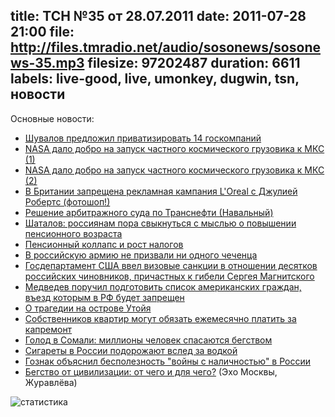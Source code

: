 title: ТСН №35 от 28.07.2011
date: 2011-07-28 21:00
file: http://files.tmradio.net/audio/sosonews/sosonews-35.mp3
filesize: 97202487
duration: 6611
labels: live-good, live, umonkey, dugwin, tsn, новости
---
Основные новости:

- [Шувалов предложил приватизировать 14 госкомпаний](http://www.gazeta.ru/news/business/2011/07/26/n_1939605.shtml)
- [NASA дало добро на запуск частного космического грузовика к МКС (1)](http://lenta.ru/news/2011/07/26/agreement/)
- [NASA дало добро на запуск частного космического грузовика к МКС (2)](http://en.wikipedia.org/wiki/Dragon_(spacecraft))
- [В Британии запрещена рекламная кампания L'Oreal с Джулией Робертс (фотошоп!)](http://lenta.ru/news/2011/07/27/loreal/)
- [Решение арбитражного суда по Транснефти (Навальный)](http://ria.ru/justice/20110728/408406501.html)
- [Шаталов: россиянам пора свыкнуться с мыслью о повышении пенсионного возраста](http://lenta.ru/news/2011/07/27/getusedtoit/)
- [Пенсионный коллапс и рост налогов](http://b-nemtsov.livejournal.com/115087.html)
- [В российскую армию не призвали ни одного чеченца](http://www.mk.ru/politics/article/2011/07/21/607793-v-armiyu-ne-prizvali-ni-odnogo-chechentsa.html)
- [Госдепартамент США ввел визовые санкции в отношении десятков российских чиновников, причастных к гибели Сергея Магнитского](http://echo.msk.ru/news/796582-echo.html)
- [Медведев поручил подготовить список американских граждан, въезд которым в РФ будет запрещен](http://lenta.ru/news/2011/07/28/medvmagn/)
- [О трагедии на острове Утойя](http://www.bbc.co.uk/blogs/russian/artemkrechetnikov/2011/07/post-62.html)
- [Собственников квартир могут обязать ежемесячно платить за капремонт](http://ria.ru/society/20110726/407632173.html)
- [Голод в Сомали: миллионы человек спасаются бегством](http://www.vesti.ru/doc.html?id=518475&cid=9)
- [Сигареты в России подорожают вслед за водкой](http://www.rb.ru/topstory/economics/2010/06/10/112531.html)
- [Гознак объяснил бесполезность "войны с наличностью" в России](http://mn.ru/newspaper_economics/20110715/303324624.html)
- [Бегство от цивилизации: от чего и для чего?](http://www.echo.msk.ru/programs/tsluchay/794680-echo/) (Эхо Москвы, Журавлёва)

![статистика](http://files.tmradio.net/audio/sosonews/sosonews-35.png)
